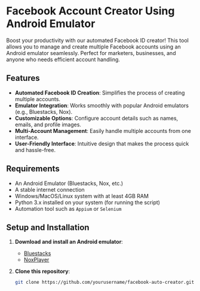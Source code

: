 # Facebook Account Creator Using Android Emulator

Boost your productivity with our automated Facebook ID creator! This tool allows you to manage and create multiple Facebook accounts using an Android emulator seamlessly. Perfect for marketers, businesses, and anyone who needs efficient account handling.

## Features
- **Automated Facebook ID Creation**: Simplifies the process of creating multiple accounts.
- **Emulator Integration**: Works smoothly with popular Android emulators (e.g., Bluestacks, Nox).
- **Customizable Options**: Configure account details such as names, emails, and profile images.
- **Multi-Account Management**: Easily handle multiple accounts from one interface.
- **User-Friendly Interface**: Intuitive design that makes the process quick and hassle-free.

## Requirements

- An Android Emulator (Bluestacks, Nox, etc.)
- A stable internet connection
- Windows/MacOS/Linux system with at least 4GB RAM
- Python 3.x installed on your system (for running the script)
- Automation tool such as `Appium` or `Selenium`

## Setup and Installation

1. **Download and install an Android emulator**:
   - [Bluestacks](https://www.bluestacks.com)
   - [NoxPlayer](https://www.bignox.com)
   
2. **Clone this repository**:
   ```bash
   git clone https://github.com/yourusername/facebook-auto-creator.git
